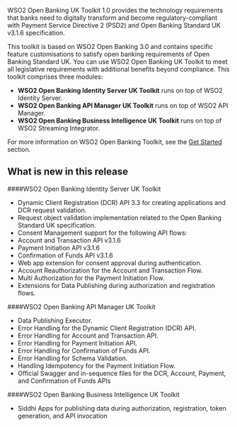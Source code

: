 WSO2 Open Banking UK Toolkit 1.0 provides the technology requirements that banks need to digitally transform and become 
regulatory-compliant with Payment Service Directive 2 (PSD2) and Open Banking Standard UK v3.1.6 specification.

This toolkit is based on WSO2 Open Banking 3.0 and contains specific feature customisations to satisfy open banking 
requirements of Open Banking Standard UK. You can use WSO2 Open Banking UK Toolkit to meet all legislative requirements 
with additional benefits beyond compliance. This toolkit comprises three modules:

- **WSO2 Open Banking Identity Server UK Toolkit** runs on top of WSO2 Identity Server.
- **WSO2 Open Banking API Manager UK Toolkit** runs on top of WSO2 API Manager.
- **WSO2 Open Banking Business Intelligence UK Toolkit**  runs on top of WSO2 Streaming Integrator.

For more information on WSO2 Open Banking Toolkit, see the [Get Started](open-banking.md) section.


## What is new in this release

####WSO2 Open Banking Identity Server UK Toolkit

- Dynamic Client Registration (DCR) API 3.3 for creating applications and DCR request validation.
- Request object validation implementation related to the Open Banking Standard UK specification.
- Consent Management support for the following API flows:
 - Account and Transaction API v3.1.6
 - Payment Initiation API v3.1.6
 - Confirmation of Funds API v3.1.6
- Web app extension for consent approval during authentication.
- Account Reauthorization for the Account and Transaction Flow.
- Multi Authorization for the Payment Initiation Flow.
- Extensions for Data Publishing during authorization and registration flows.

####WSO2 Open Banking API Manager UK Toolkit

- Data Publishing Executor.
- Error Handling for the Dynamic Client Registration (DCR) API.
- Error Handling for Account and Transaction API.
- Error Handling for Payment Initiation API.
- Error Handling for Confirmation of Funds API.  
- Error Handling for Schema Validation.
- Handling Idempotency for the Payment Initiation Flow.
- Official Swagger and in-sequence files for the DCR, Account, Payment, and Confirmation of Funds APIs

####WSO2 Open Banking Business Intelligence UK Toolkit

- Siddhi Apps for publishing data during authorization, registration, token generation, and API invocation